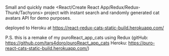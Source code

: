 Small and quickly made <React/Create React App/Redux/Redux-Thunk/Tachyons> project with instant search and randomly generated cat avatars API for demo purposes.

deployed to Heroku at https://react-redux-cats-static-build.herokuapp.com/

P.S. this is a remake of my puroReact_app_cats using Redux (gitHub: https://github.com/tars4doro/puroReact_app_cats  Heroku: https://puro-react-cats-static-build.herokuapp.com/)
